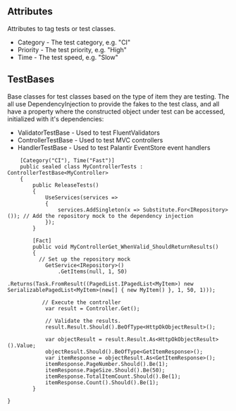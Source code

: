 ﻿## Attributes
Attributes to tag tests or test classes.

* Category - The test category, e.g. "CI"
* Priority - The test priority, e.g. "High"
* Time - The test speed, e.g. "Slow"

## TestBases

Base classes for test classes based on the type of item they are testing. The all use DependencyInjection to provide the 
fakes to the test class, and all have a property where the constructed object under test can be accessed, initialized with it's
dependencies:

* ValidatorTestBase - Used to test FluentValidators
* ControllerTestBase - Used to test MVC controllers
* HandlerTestBase - Used to test Palantir EventStore event handlers

```
	[Category("CI"), Time("Fast")]
	public sealed class MyControllerTests : ControllerTestBase<MyController>
    {
		public ReleaseTests()
		{
			UseServices(services =>
			{
				services.AddSingleton(x => Substitute.For<IRepository>()); // Add the repository mock to the dependency injection
			});
		}

		[Fact]
		public void MyControllerGet_WhenValid_ShouldReturnResults()
		{
          // Set up the repository mock
			GetService<IRepository>()
				.GetItems(null, 1, 50)
				.Returns(Task.FromResult((PagedList.IPagedList<MyItem>) new SerializablePagedList<MyItem>(new[] { new MyItem() }, 1, 50, 1)));

           // Execute the controller
			var result = Controller.Get();

            // Validate the results.
			result.Result.Should().BeOfType<HttpOkObjectResult>();

			var objectResult = result.Result.As<HttpOkObjectResult>().Value;
			objectResult.Should().BeOfType<GetItemResponse>();
			var itemResponse = objectResult.As<GetItemResponse>();
			itemResponse.PageNumber.Should().Be(1);
			itemResponse.PageSize.Should().Be(50);
			itemResponse.TotalItemCount.Should().Be(1);
			itemResponse.Count().Should().Be(1);
		}

}
```